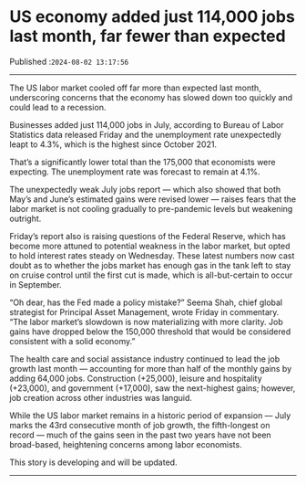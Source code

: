 # US economy added just 114,000 jobs last month, far fewer than expected

Published :`2024-08-02 13:17:56`

---

The US labor market cooled off far more than expected last month, underscoring concerns that the economy has slowed down too quickly and could lead to a recession.

Businesses added just 114,000 jobs in July, according to Bureau of Labor Statistics data released Friday and the unemployment rate unexpectedly leapt to 4.3%, which is the highest since October 2021.

That’s a significantly lower total than the 175,000 that economists were expecting. The unemployment rate was forecast to remain at 4.1%.

The unexpectedly weak July jobs report — which also showed that both May’s and June’s estimated gains were revised lower — raises fears that the labor market is not cooling gradually to pre-pandemic levels but weakening outright.

Friday’s report also is raising questions of the Federal Reserve, which has become more attuned to potential weakness in the labor market, but opted to hold interest rates steady on Wednesday. These latest numbers now cast doubt as to whether the jobs market has enough gas in the tank left to stay on cruise control until the first cut is made, which is all-but-certain to occur in September.

“Oh dear, has the Fed made a policy mistake?” Seema Shah, chief global strategist for Principal Asset Management, wrote Friday in commentary. “The labor market’s slowdown is now materializing with more clarity. Job gains have dropped below the 150,000 threshold that would be considered consistent with a solid economy.”

The health care and social assistance industry continued to lead the job growth last month — accounting for more than half of the monthly gains by adding 64,000 jobs. Construction (+25,000), leisure and hospitality (+23,000), and government (+17,000), saw the next-highest gains; however, job creation across other industries was languid.

While the US labor market remains in a historic period of expansion — July marks the 43rd consecutive month of job growth, the fifth-longest on record — much of the gains seen in the past two years have not been broad-based, heightening concerns among labor economists.

This story is developing and will be updated.

---

